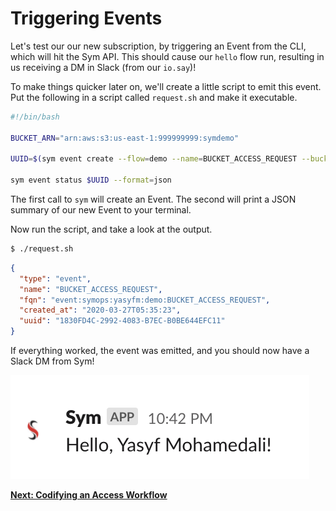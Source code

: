 # Triggering Events

Let's test our our new subscription, by triggering an Event from the CLI, which will hit the Sym API. This should cause our `hello` flow run, resulting in us receiving a DM in Slack (from our `io.say`)!

To make things quicker later on, we'll create a little script to emit this event. Put the following in a script called `request.sh` and make it executable.

```bash
#!/bin/bash

BUCKET_ARN="arn:aws:s3:us-east-1:999999999:symdemo"

UUID=$(sym event create --flow=demo --name=BUCKET_ACCESS_REQUEST --bucket_arn=$BUCKET_ARN)

sym event status $UUID --format=json
```

The first call to `sym` will create an Event. The second will print a JSON summary of our new Event to your terminal.

Now run the script, and take a look at the output.

```bash
$ ./request.sh
```

```json
{
  "type": "event",
  "name": "BUCKET_ACCESS_REQUEST",
  "fqn": "event:symops:yasyfm:demo:BUCKET_ACCESS_REQUEST",
  "created_at": "2020-03-27T05:35:23",
  "uuid": "1830FD4C-2992-4083-B7EC-B0BE644EFC11"
}
```

If everything worked, the event was emitted, and you should now have a Slack DM from Sym!

![Hello From Sym](img/hello.png)

**[Next: Codifying an Access Workflow](08_codifying_access.md)**
